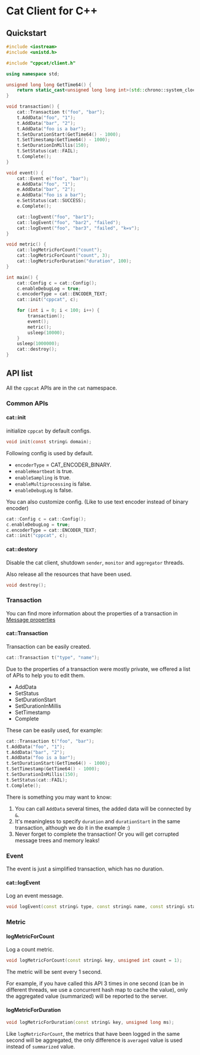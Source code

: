 # Cat Client for C++

## Quickstart

```cpp
#include <iostream>
#include <unistd.h>

#include "cppcat/client.h"

using namespace std;

unsigned long long GetTime64() {
    return static_cast<unsigned long long int>(std::chrono::system_clock::now().time_since_epoch().count() / 1000);
}

void transaction() {
    cat::Transaction t("foo", "bar");
    t.AddData("foo", "1");
    t.AddData("bar", "2");
    t.AddData("foo is a bar");
    t.SetDurationStart(GetTime64() - 1000);
    t.SetTimestamp(GetTime64() - 1000);
    t.SetDurationInMillis(150);
    t.SetStatus(cat::FAIL);
    t.Complete();
}

void event() {
    cat::Event e("foo", "bar");
    e.AddData("foo", "1");
    e.AddData("bar", "2");
    e.AddData("foo is a bar");
    e.SetStatus(cat::SUCCESS);
    e.Complete();

    cat::logEvent("foo", "bar1");
    cat::logEvent("foo", "bar2", "failed");
    cat::logEvent("foo", "bar3", "failed", "k=v");
}

void metric() {
    cat::logMetricForCount("count");
    cat::logMetricForCount("count", 3);
    cat::logMetricForDuration("duration", 100);
}

int main() {
    cat::Config c = cat::Config();
    c.enableDebugLog = true;
    c.encoderType = cat::ENCODER_TEXT;
    cat::init("cppcat", c);

    for (int i = 0; i < 100; i++) {
        transaction();
        event();
        metric();
        usleep(10000);
    }
    usleep(1000000);
    cat::destroy();
}
```

## API list

All the `cppcat` APIs are in the `cat` namespace.

### Common APIs

#### cat::init

initialize `cppcat` by default configs.

```c
void init(const string& domain);
```

Following config is used by default.

* `encoderType` = CAT_ENCODER_BINARY.
* `enableHeartbeat` is true.
* `enableSampling` is true.
* `enableMultiprocessing` is false.
* `enableDebugLog` is false.

You can also customize config. (Like to use text encoder instead of binary encoder)

```cpp
cat::Config c = cat::Config();
c.enableDebugLog = true;
c.encoderType = cat::ENCODER_TEXT;
cat::init("cppcat", c);
```

#### cat::destory

Disable the cat client, shutdown `sender`, `monitor` and `aggregator` threads.

Also release all the resources that have been used.

```cpp
void destroy();
```

### Transaction

You can find more information about the properties of a transaction in [Message properties](../../README.md#message-properties)

#### cat::Transaction

Transaction can be easily created.

```cpp
cat::Transaction t("type", "name");
```

Due to the properties of a transaction were mostly private, we offered a list of APIs to help you to edit them.

* AddData
* SetStatus
* SetDurationStart
* SetDurationInMillis
* SetTimestamp
* Complete

These can be easily used, for example:

```cpp
cat::Transaction t("foo", "bar");
t.AddData("foo", "1");
t.AddData("bar", "2");
t.AddData("foo is a bar");
t.SetDurationStart(GetTime64() - 1000);
t.SetTimestamp(GetTime64() - 1000);
t.SetDurationInMillis(150);
t.SetStatus(cat::FAIL);
t.Complete();
```

There is something you may want to know:

1. You can call `AddData` several times, the added data will be connected by `&`.
2. It's meaningless to specify `duration` and `durationStart` in the same transaction, although we do it in the example :)
3. Never forget to complete the transaction! Or you will get corrupted message trees and memory leaks!

### Event

The event is just a simplified transaction, which has no duration.

#### cat::logEvent

Log an event message.

```cpp
void logEvent(const string& type, const string& name, const string& status = SUCCESS, const string& data = "");
```

### Metric

#### logMetricForCount

Log a count metric.

```cpp
void logMetricForCount(const string& key, unsigned int count = 1);
```

The metric will be sent every 1 second.

For example, if you have called this API 3 times in one second (can be in different threads, we use a concurrent hash map to cache the value), only the aggregated value (summarized) will be reported to the server.

#### logMetricForDuration

```cpp
void logMetricForDuration(const string& key, unsigned long ms);
```

Like `logMetricForCount`, the metrics that have been logged in the same second will be aggregated, the only difference is `averaged` value is used instead of `summarized` value.
